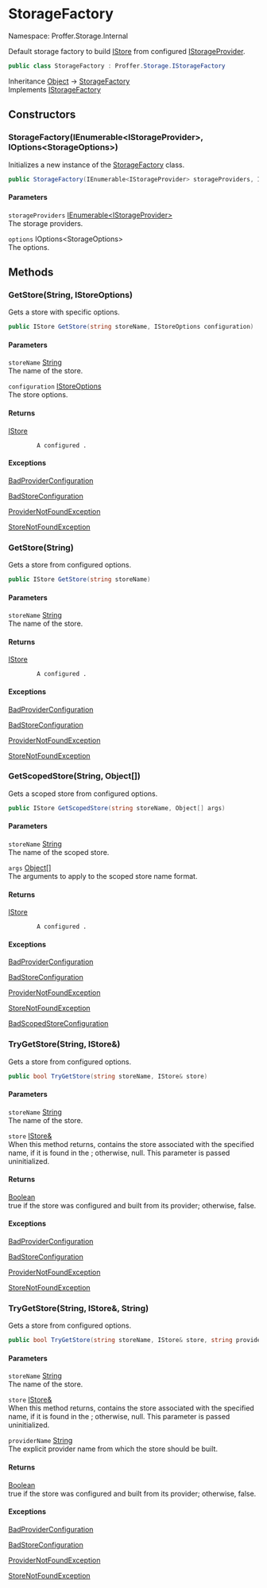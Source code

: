 # StorageFactory

Namespace: Proffer.Storage.Internal

Default storage factory to build [IStore](./proffer.storage.istore) from configured [IStorageProvider](./proffer.storage.istorageprovider).

```csharp
public class StorageFactory : Proffer.Storage.IStorageFactory
```

Inheritance [Object](https://docs.microsoft.com/en-us/dotnet/api/system.object) → [StorageFactory](./proffer.storage.internal.storagefactory)<br>
Implements [IStorageFactory](./proffer.storage.istoragefactory)

## Constructors

### **StorageFactory(IEnumerable&lt;IStorageProvider&gt;, IOptions&lt;StorageOptions&gt;)**

Initializes a new instance of the [StorageFactory](./proffer.storage.internal.storagefactory) class.

```csharp
public StorageFactory(IEnumerable<IStorageProvider> storageProviders, IOptions<StorageOptions> options)
```

#### Parameters

`storageProviders` [IEnumerable&lt;IStorageProvider&gt;](https://docs.microsoft.com/en-us/dotnet/api/system.collections.generic.ienumerable-1)<br>
The storage providers.

`options` IOptions&lt;StorageOptions&gt;<br>
The options.

## Methods

### **GetStore(String, IStoreOptions)**

Gets a store with specific options.

```csharp
public IStore GetStore(string storeName, IStoreOptions configuration)
```

#### Parameters

`storeName` [String](https://docs.microsoft.com/en-us/dotnet/api/system.string)<br>
The name of the store.

`configuration` [IStoreOptions](./proffer.storage.configuration.istoreoptions)<br>
The store options.

#### Returns

[IStore](./proffer.storage.istore)<br>

            A configured .

#### Exceptions

[BadProviderConfiguration](./proffer.storage.exceptions.badproviderconfiguration)<br>

[BadStoreConfiguration](./proffer.storage.exceptions.badstoreconfiguration)<br>

[ProviderNotFoundException](./proffer.storage.exceptions.providernotfoundexception)<br>

[StoreNotFoundException](./proffer.storage.exceptions.storenotfoundexception)<br>

### **GetStore(String)**

Gets a store from configured options.

```csharp
public IStore GetStore(string storeName)
```

#### Parameters

`storeName` [String](https://docs.microsoft.com/en-us/dotnet/api/system.string)<br>
The name of the store.

#### Returns

[IStore](./proffer.storage.istore)<br>

            A configured .

#### Exceptions

[BadProviderConfiguration](./proffer.storage.exceptions.badproviderconfiguration)<br>

[BadStoreConfiguration](./proffer.storage.exceptions.badstoreconfiguration)<br>

[ProviderNotFoundException](./proffer.storage.exceptions.providernotfoundexception)<br>

[StoreNotFoundException](./proffer.storage.exceptions.storenotfoundexception)<br>

### **GetScopedStore(String, Object[])**

Gets a scoped store from configured options.

```csharp
public IStore GetScopedStore(string storeName, Object[] args)
```

#### Parameters

`storeName` [String](https://docs.microsoft.com/en-us/dotnet/api/system.string)<br>
The name of the scoped store.

`args` [Object[]](https://docs.microsoft.com/en-us/dotnet/api/system.object)<br>
The arguments to apply to the scoped store name format.

#### Returns

[IStore](./proffer.storage.istore)<br>

            A configured .

#### Exceptions

[BadProviderConfiguration](./proffer.storage.exceptions.badproviderconfiguration)<br>

[BadStoreConfiguration](./proffer.storage.exceptions.badstoreconfiguration)<br>

[ProviderNotFoundException](./proffer.storage.exceptions.providernotfoundexception)<br>

[StoreNotFoundException](./proffer.storage.exceptions.storenotfoundexception)<br>

[BadScopedStoreConfiguration](./proffer.storage.exceptions.badscopedstoreconfiguration)<br>

### **TryGetStore(String, IStore&)**

Gets a store from configured options.

```csharp
public bool TryGetStore(string storeName, IStore& store)
```

#### Parameters

`storeName` [String](https://docs.microsoft.com/en-us/dotnet/api/system.string)<br>
The name of the store.

`store` [IStore&](./proffer.storage.istore&)<br>
When this method returns, contains the store associated with the specified name, if it is found in the ; otherwise, null. This parameter is passed uninitialized.

#### Returns

[Boolean](https://docs.microsoft.com/en-us/dotnet/api/system.boolean)<br>
true if the store was configured and built from its provider; otherwise, false.

#### Exceptions

[BadProviderConfiguration](./proffer.storage.exceptions.badproviderconfiguration)<br>

[BadStoreConfiguration](./proffer.storage.exceptions.badstoreconfiguration)<br>

[ProviderNotFoundException](./proffer.storage.exceptions.providernotfoundexception)<br>

[StoreNotFoundException](./proffer.storage.exceptions.storenotfoundexception)<br>

### **TryGetStore(String, IStore&, String)**

Gets a store from configured options.

```csharp
public bool TryGetStore(string storeName, IStore& store, string providerName)
```

#### Parameters

`storeName` [String](https://docs.microsoft.com/en-us/dotnet/api/system.string)<br>
The name of the store.

`store` [IStore&](./proffer.storage.istore&)<br>
When this method returns, contains the store associated with the specified name, if it is found in the ; otherwise, null. This parameter is passed uninitialized.

`providerName` [String](https://docs.microsoft.com/en-us/dotnet/api/system.string)<br>
The explicit provider name from which the store should be built.

#### Returns

[Boolean](https://docs.microsoft.com/en-us/dotnet/api/system.boolean)<br>
true if the store was configured and built from its provider; otherwise, false.

#### Exceptions

[BadProviderConfiguration](./proffer.storage.exceptions.badproviderconfiguration)<br>

[BadStoreConfiguration](./proffer.storage.exceptions.badstoreconfiguration)<br>

[ProviderNotFoundException](./proffer.storage.exceptions.providernotfoundexception)<br>

[StoreNotFoundException](./proffer.storage.exceptions.storenotfoundexception)<br>
